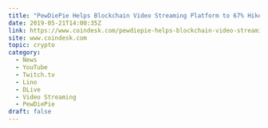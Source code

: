 ```yaml
---
title: "PewDiePie Helps Blockchain Video Streaming Platform to 67% Hike in Users"
date: 2019-05-21T14:00:35Z
link: https://www.coindesk.com/pewdiepie-helps-blockchain-video-streaming-platform-to-67-hike-in-users?utm_medium=RSS&utm_source=hune
site: www.coindesk.com
topic: crypto
category:
  - News
  - YouTube
  - Twitch.tv
  - Lino
  - DLive
  - Video Streaming
  - PewDiePie
draft: false
---
```

